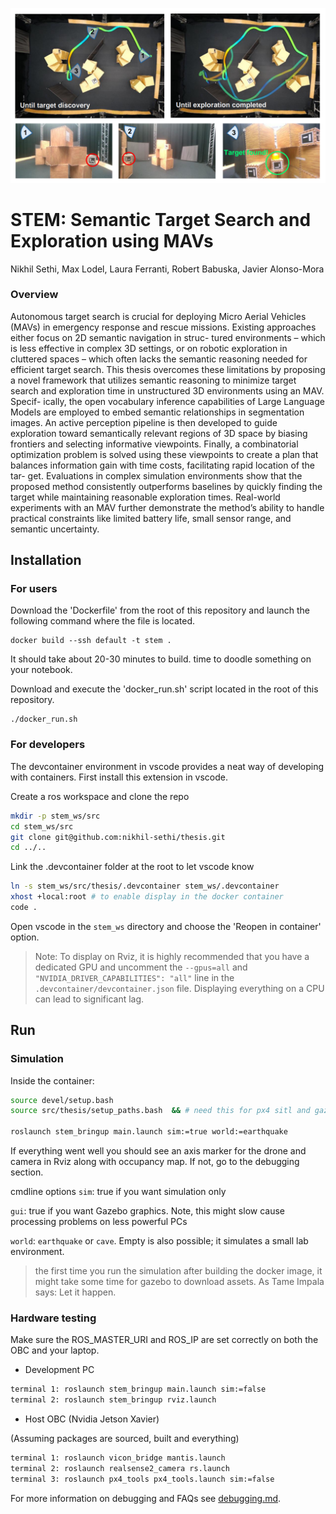 
![Hardware experiment](./docs/hw_exp.png)

# STEM: Semantic Target Search and Exploration using MAVs

Nikhil Sethi, Max Lodel, Laura Ferranti, Robert Babuska, Javier Alonso-Mora

### Overview
Autonomous target search is crucial for deploying Micro Aerial Vehicles (MAVs) in emergency
response and rescue missions. Existing approaches either focus on 2D semantic navigation in struc-
tured environments – which is less effective in complex 3D settings, or on robotic exploration in
cluttered spaces – which often lacks the semantic reasoning needed for efficient target search. This
thesis overcomes these limitations by proposing a novel framework that utilizes semantic reasoning to
minimize target search and exploration time in unstructured 3D environments using an MAV. Specif-
ically, the open vocabulary inference capabilities of Large Language Models are employed to embed
semantic relationships in segmentation images. An active perception pipeline is then developed to
guide exploration toward semantically relevant regions of 3D space by biasing frontiers and selecting
informative viewpoints. Finally, a combinatorial optimization problem is solved using these viewpoints
to create a plan that balances information gain with time costs, facilitating rapid location of the tar-
get. Evaluations in complex simulation environments show that the proposed method consistently
outperforms baselines by quickly finding the target while maintaining reasonable exploration times.
Real-world experiments with an MAV further demonstrate the method’s ability to handle practical
constraints like limited battery life, small sensor range, and semantic uncertainty.

## Installation

### For users

Download the 'Dockerfile' from the root of this repository and launch the following command where the file is located.
```
docker build --ssh default -t stem .
```
It should take about 20-30 minutes to build. time to doodle something on your notebook.

Download and execute the 'docker_run.sh' script located in the root of this repository. 
```
./docker_run.sh 
```

### For developers
The devcontainer environment in vscode provides a neat way of developing with containers. First install this extension in vscode.

Create a ros workspace and clone the repo
```bash
mkdir -p stem_ws/src
cd stem_ws/src
git clone git@github.com:nikhil-sethi/thesis.git
cd ../..
```

Link the .devcontainer folder at the root to let vscode know
```bash
ln -s stem_ws/src/thesis/.devcontainer stem_ws/.devcontainer
xhost +local:root # to enable display in the docker container
code .
```
Open vscode in the `stem_ws` directory and choose the 'Reopen in container' option.

> Note: To display on Rviz, it is highly recommended that you have a dedicated GPU and uncomment the `--gpus=all` and `"NVIDIA_DRIVER_CAPABILITIES": "all"` line in the `.devcontainer/devcontainer.json` file. Displaying everything on a CPU can lead to significant lag.


## Run


### Simulation

Inside the container:

```bash
source devel/setup.bash
source src/thesis/setup_paths.bash  && # need this for px4 sitl and gazebo

roslaunch stem_bringup main.launch sim:=true world:=earthquake
```

If everything went well you should see an axis marker for the drone and camera in Rviz along with occupancy map. If not, go to the debugging section.

cmdline options
`sim`: true if you want simulation only

`gui`: true if you want Gazebo graphics. Note, this might slow cause processing problems on less powerful PCs

`world`: `earthquake` or `cave`. Empty is also possible; it simulates a small lab environment.

> the first time you run the simulation after building the docker image, it might take some time for gazebo to download assets. As Tame Impala says: Let it happen.

### Hardware testing

Make sure the ROS_MASTER_URI and ROS_IP are set correctly on both the OBC and your laptop.

- Development PC

```bash
terminal 1: roslaunch stem_bringup main.launch sim:=false
terminal 2: roslaunch stem_bringup rviz.launch
```

- Host OBC (Nvidia Jetson Xavier)

(Assuming packages are sourced, built and everything)

```bash
terminal 1: roslaunch vicon_bridge mantis.launch
terminal 2: roslaunch realsense2_camera rs.launch
terminal 3: roslaunch px4_tools px4_tools.launch sim:=false
```

For more information on debugging and FAQs see [debugging.md](docs/debugging.md).
